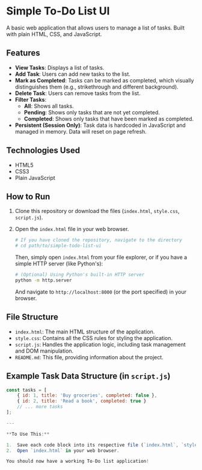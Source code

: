 # Simple To-Do List UI

A basic web application that allows users to manage a list of tasks. Built with plain HTML, CSS, and JavaScript.

## Features

*   **View Tasks**: Displays a list of tasks.
*   **Add Task**: Users can add new tasks to the list.
*   **Mark as Completed**: Tasks can be marked as completed, which visually distinguishes them (e.g., strikethrough and different background).
*   **Delete Task**: Users can remove tasks from the list.
*   **Filter Tasks**:
    *   **All**: Shows all tasks.
    *   **Pending**: Shows only tasks that are not yet completed.
    *   **Completed**: Shows only tasks that have been marked as completed.
*   **Persistent (Session Only)**: Task data is hardcoded in JavaScript and managed in memory. Data will reset on page refresh.

## Technologies Used

*   HTML5
*   CSS3
*   Plain JavaScript 

## How to Run

1.  Clone this repository or download the files (`index.html`, `style.css`, `script.js`).
2.  Open the `index.html` file in your web browser.

    ```bash
    # If you have cloned the repository, navigate to the directory
    # cd path/to/simple-todo-list-ui
    ```
    Then, simply open `index.html` from your file explorer, or if you have a simple HTTP server (like Python's):
    ```bash
    # (Optional) Using Python's built-in HTTP server
    python -m http.server
    ```
    And navigate to `http://localhost:8000` (or the port specified) in your browser.

## File Structure

*   `index.html`: The main HTML structure of the application.
*   `style.css`: Contains all the CSS rules for styling the application.
*   `script.js`: Handles the application logic, including task management and DOM manipulation.
*   `README.md`: This file, providing information about the project.

## Example Task Data Structure (in `script.js`)

```javascript
const tasks = [
    { id: 1, title: 'Buy groceries', completed: false },
    { id: 2, title: 'Read a book', completed: true }
    // ... more tasks
];

---

**To Use This:**

1.  Save each code block into its respective file (`index.html`, `style.css`, `script.js`, `README.md`) in the same directory.
2.  Open `index.html` in your web browser.

You should now have a working To-Do list application!
